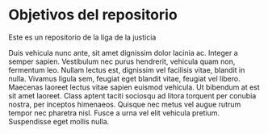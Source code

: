 # Objetivos del repositorio

Este es un repositorio de la liga de la justicia

Duis vehicula nunc ante, sit amet dignissim dolor lacinia ac. Integer a semper sapien. Vestibulum nec purus hendrerit,
vehicula quam non, fermentum leo. Nullam lectus est, dignissim vel facilisis vitae, blandit in nulla. Vivamus ligula
sem, feugiat eget blandit vitae, feugiat vel libero. Maecenas laoreet lectus vitae sapien euismod vehicula. Ut bibendum
at est sit amet laoreet. Class aptent taciti sociosqu ad litora torquent per conubia nostra, per inceptos himenaeos.
Quisque nec metus vel augue rutrum tempor nec pharetra nisl. Fusce a urna vel elit vehicula pretium. Suspendisse eget
mollis nulla.
